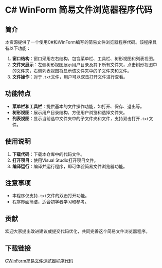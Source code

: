 # C# WinForm 简易文件浏览器程序代码

## 简介

本资源提供了一个使用C#和WinForm编写的简易文件浏览器程序代码。该程序具有以下功能：

1. **窗口结构**：窗口采用左右结构，包含菜单栏、工具栏、树形视图和列表视图。
2. **文件夹展示**：左侧树形视图展示用户目录及其下所有文件夹，点击树形视图中的文件夹，右侧列表视图将显示该文件夹中的子文件夹和文件。
3. **文件操作**：对于`.txt`文件，用户可以双击打开文件进行查看。

## 功能特点

- **菜单栏和工具栏**：提供基本的文件操作功能，如打开、保存、退出等。
- **树形视图**：展示用户目录结构，方便用户浏览和选择文件夹。
- **列表视图**：显示当前选中文件夹中的子文件夹和文件，支持双击打开`.txt`文件。

## 使用说明

1. **下载代码**：下载本仓库中的代码文件。
2. **打开项目**：使用Visual Studio打开项目文件。
3. **编译运行**：编译并运行程序，即可体验简易文件浏览器功能。

## 注意事项

- 本程序仅支持`.txt`文件的双击打开功能。
- 程序界面简洁，适合初学者学习和参考。

## 贡献

欢迎大家提出改进建议或提交代码优化，共同完善这个简易文件浏览器程序。

## 下载链接

[CWinForm简易文件浏览器程序代码](https://pan.quark.cn/s/ca60f4a8d965)